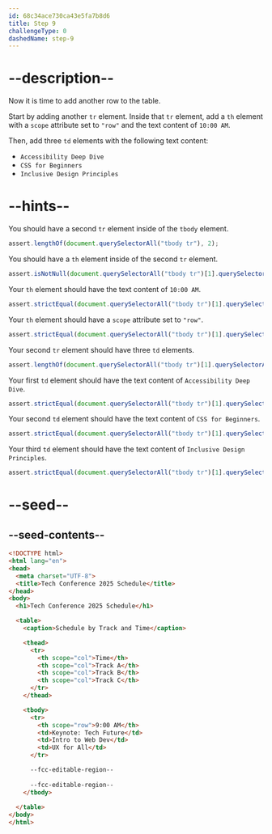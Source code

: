 ```yaml
---
id: 68c34ace730ca43e5fa7b8d6
title: Step 9
challengeType: 0
dashedName: step-9
---
```


# --description--

Now it is time to add another row to the table. 

Start by adding another `tr` element. Inside that `tr` element, add a `th` element with a `scope` attribute set to `"row"` and the text content of `10:00 AM`. 

Then, add three `td` elements with the following text content:

- `Accessibility Deep Dive`
- `CSS for Beginners`
- `Inclusive Design Principles`

# --hints--

You should have a second `tr` element inside of the `tbody` element.

```js
assert.lengthOf(document.querySelectorAll("tbody tr"), 2);
```

You should have a `th` element inside of the second `tr` element.

```js
assert.isNotNull(document.querySelectorAll("tbody tr")[1].querySelector("th"));
```

Your `th` element should have the text content of `10:00 AM`.

```js
assert.strictEqual(document.querySelectorAll("tbody tr")[1].querySelector("th")?.textContent, "10:00 AM");
```

Your `th` element should have a `scope` attribute set to `"row"`.

```js
assert.strictEqual(document.querySelectorAll("tbody tr")[1].querySelector("th")?.getAttribute("scope"), "row");
```

Your second `tr` element should have three `td` elements.

```js
assert.lengthOf(document.querySelectorAll("tbody tr")[1].querySelectorAll("td"), 3);
```

Your first `td` element should have the text content of `Accessibility Deep Dive`.

```js
assert.strictEqual(document.querySelectorAll("tbody tr")[1].querySelectorAll("td")[0]?.textContent, "Accessibility Deep Dive");
```

Your second `td` element should have the text content of `CSS for Beginners`.

```js
assert.strictEqual(document.querySelectorAll("tbody tr")[1].querySelectorAll("td")[1]?.textContent, "CSS for Beginners");
```   

Your third `td` element should have the text content of `Inclusive Design Principles`.

```js
assert.strictEqual(document.querySelectorAll("tbody tr")[1].querySelectorAll("td")[2]?.textContent, "Inclusive Design Principles");
```

# --seed--

## --seed-contents--

```html
<!DOCTYPE html>
<html lang="en">
<head>
  <meta charset="UTF-8">
  <title>Tech Conference 2025 Schedule</title>
</head>
<body>
  <h1>Tech Conference 2025 Schedule</h1>

  <table>
    <caption>Schedule by Track and Time</caption>

    <thead>
      <tr>
        <th scope="col">Time</th>
        <th scope="col">Track A</th>
        <th scope="col">Track B</th>
        <th scope="col">Track C</th>
      </tr>
    </thead>

    <tbody>
      <tr>
        <th scope="row">9:00 AM</th>
        <td>Keynote: Tech Future</td>
        <td>Intro to Web Dev</td>
        <td>UX for All</td>
      </tr>

      --fcc-editable-region--
      
      --fcc-editable-region--
    </tbody>
    
  </table>
</body>
</html>
```
